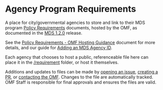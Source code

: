 # Agency Program Requirements

A place for city/governmental agencies to store and link to their MDS program [Policy Requirements](https://github.com/openmobilityfoundation/mobility-data-specification/tree/main/policy#public-hosting) documents, hosted by the OMF, as documented in the [MDS 1.2.0](https://github.com/openmobilityfoundation/governance/wiki/Release-1.2.0) release.

See the [Policy Requirements - OMF Hosting Guidance](https://github.com/openmobilityfoundation/mobility-data-specification/wiki/Policy-Requirements-OMF-Hosting-Guidance) document for more details, and our guide for [Adding an MDS Agency ID](https://github.com/openmobilityfoundation/mobility-data-specification/wiki/Adding-an-MDS-Agency-ID).

Each agency that chooses to host a public, referenceable file here can place it in the [/requirement](/requirement) folder, or host it themselves.

Additions and updates to files can be made by [opening an issue](https://github.com/openmobilityfoundation/agency-program-requirements/issues), [creating a PR](https://github.com/openmobilityfoundation/agency-program-requirements/pulls), or [contacting the OMF](https://www.openmobilityfoundation.org/get-in-touch/). Changes to the file are automatically tracked. OMF Staff is responsible for final approvals and ensures the files are valid.
